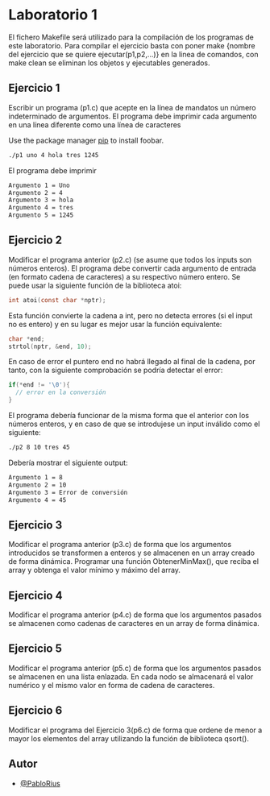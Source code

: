 # Laboratorio 1

El fichero Makefile será utilizado para la compilación de los programas de este laboratorio.
Para compilar el ejercicio basta con poner make {nombre del ejercicio que se quiere ejecutar(p1,p2,...)} en la linea de comandos, con make clean se eliminan los objetos y ejecutables generados.

## Ejercicio 1

Escribir un programa (p1.c) que acepte en la línea de mandatos un número indeterminado de argumentos. El programa debe imprimir cada argumento en una línea diferente como una línea de caracteres

Use the package manager [pip](https://pip.pypa.io/en/stable/) to install foobar.

```bash
./p1 uno 4 hola tres 1245
```

El programa debe imprimir

```bash
Argumento 1 = Uno
Argumento 2 = 4
Argumento 3 = hola
Argumento 4 = tres
Argumento 5 = 1245
```

## Ejercicio 2

Modificar el programa anterior (p2.c) (se asume que todos los inputs son números enteros). El programa debe convertir cada argumento de entrada (en formato cadena de caracteres) a su respectivo número entero.
Se puede usar la siguiente función de la biblioteca atoi:

```c
int atoi(const char *nptr);
```

Esta función convierte la cadena a int, pero no detecta errores (si el input no es entero) y en su lugar es mejor usar la función equivalente:

```c
char *end;
strtol(nptr, &end, 10);
```

En caso de error el puntero end no habrá llegado al final de la cadena, por tanto, con la siguiente comprobación se podría detectar el error:

```c
if(*end != '\0'){
  // error en la conversión
}
```

El programa debería funcionar de la misma forma que el anterior con los números enteros, y en caso de que se introdujese un input inválido como el siguiente:

```bash
./p2 8 10 tres 45
```

Debería mostrar el siguiente output:

```bash
Argumento 1 = 8
Argumento 2 = 10
Argumento 3 = Error de conversión
Argumento 4 = 45
```

## Ejercicio 3

Modificar el programa anterior (p3.c) de forma que los argumentos introducidos se transformen a enteros y se almacenen en un array creado de forma dinámica. Programar una función ObtenerMinMax(), que reciba el array y obtenga el valor mínimo y máximo del array.

## Ejercicio 4

Modificar el programa anterior (p4.c) de forma que los argumentos pasados se almacenen como cadenas de caracteres en un array de forma dinámica.

## Ejercicio 5

Modificar el programa anterior (p5.c) de forma que los argumentos pasados se almacenen en una lista enlazada. En cada nodo se almacenará el valor numérico y el mismo valor en forma de cadena de caracteres.

## Ejercicio 6

Modificar el programa del Ejercicio 3(p6.c) de forma que ordene de menor a mayor los elementos del array utilizando la función de biblioteca qsort().

## Autor

- [@PabloRius](https://github.com/PabloRius)
